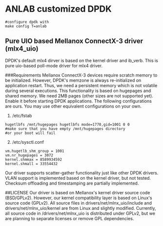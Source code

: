 # ANLAB customized DPDK
~~~~~~~~~~~~~{.sh}
#configure dpdk with
make config T=anlab
~~~~~~~~~~~~~

## Pure UIO based Mellanox ConnectX-3 driver (mlx4_uio)
DPDK's default mlx4 dirver is based on the kernel driver and ib_verb.
This is pure uio-based poll-mode driver for mlx4 driver.

###Requirements
Mellanox ConnectX-3 devices require scratch memory to be initialized.
However, DPDK's memzone is always re-initialized on application restart.
Thus, we need a persistent memory which is not volatile during several executions.
This functionality is based on hugepages and shared memory.
We need 2MB pages (other sizes are not supported yet).
Enable it before starting DPDK applications.
The following configurations are ours.
You may use other equivalent configurations on your own.

1. /etc/fstab 
~~~~~~~~~~~~~{.fstab}
hugetlbfs /mnt/hugepages hugetlbfs mode=1770,gid=1001 0 0
#make sure that you have empty /mnt/hugepages directory
#or your boot will fail
~~~~~~~~~~~~~

2. /etc/sysctl.conf
~~~~~~~~~~~~~{.conf}
vm.hugetlb_shm_group = 1001
vm.nr_hugepages = 3072
kernel.shmmax = 8589934592
kernel.shmall = 33554432
~~~~~~~~~~~~~

Our driver supports scatter-gather functionality just like other DPDK drivers.
VLAN support is implemented based on the kernel driver, but not tested.
Checksum offloading and timestamping are partially implemented.

##LICENSE
Our driver is based on Mellanox's kernel driver source code (BSD/GPLv2).
However, our kernel compatibility layer is based on Linux's source code (GPLv2).
All source files in drivers/net/mlnx_uio/include and drivers/net/mlnx_uio/kernel
are from Linux and slightly modified.
Currently, all source code in /drivers/net/mlnx_uio is distributed under GPLv2,
but we are planning to separate licenses or remove GPL dependencies.
